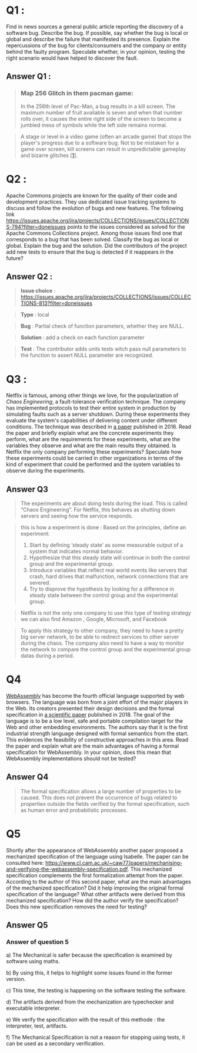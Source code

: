 
# Q1 :


Find in news sources a general public article reporting the discovery of a software bug. Describe the bug. If possible, say whether the bug is local or global and describe the failure that manifested its presence. Explain the repercussions of the bug for clients/consumers and the company or entity behind the faulty program. Speculate whether, in your opinion, testing the right scenario would have helped to discover the fault.
## Answer Q1 :

>### Map 256 Glitch in them pacman game: 
>In the 256th level of Pac-Man, a bug results in a kill screen. The maximum number of fruit available is seven and when that number rolls over, it causes the entire right side of the screen to become a jumbled mess of symbols while the left side remains normal.

 >A stage or level in a video game (often an arcade game) that stops the player's progress due to a software bug. Not to be mistaken for a game over screen, kill screens can result in unpredictable gameplay and bizarre glitches [[1](https://pacman.fandom.com/wiki/Map_256_Glitch#:~:text=Otherwise%20known%20as%20the%20%22split,It%20is%20impossible%20to%20beat)].




# Q2 :
Apache Commons projects are known for the quality of their code and development practices. They use dedicated issue tracking systems to discuss and follow the evolution of bugs and new features. The following link https://issues.apache.org/jira/projects/COLLECTIONS/issues/COLLECTIONS-794?filter=doneissues points to the issues considered as solved for the Apache Commons Collections project. Among those issues find one that corresponds to a bug that has been solved. Classify the bug as local or global. Explain the bug and the solution. Did the contributors of the project add new tests to ensure that the bug is detected if it reappears in the future?

## Answer Q2 :
>__Issue choice__ : https://issues.apache.org/jira/projects/COLLECTIONS/issues/COLLECTIONS-813?filter=doneissues


>__Type__ : local

>__Bug__ : Partial check of function parameters, whether they are NULL.

>__Solution__ : add a check on each function parameter 

>__Test__ :  The contributor adds units tests witch pass null parameters to the function to assert NULL parameter are recognized.

# Q3 :
Netflix is famous, among other things we love, for the popularization of *Chaos Engineering*, a fault-tolerance verification technique. The company has implemented protocols to test their entire system in production by simulating faults such as a server shutdown. During these experiments they evaluate the system's capabilities of delivering content under different conditions. The technique was described in [a paper](https://arxiv.org/ftp/arxiv/papers/1702/1702.05843.pdf) published in 2016. Read the paper and briefly explain what are the concrete experiments they perform, what are the requirements for these experiments, what are the variables they observe and what are the main results they obtained. Is Netflix the only company performing these experiments? Speculate how these experiments could be carried in other organizations in terms of the kind of experiment that could be performed and the system variables to observe during the experiments.

## Answer Q3
>The experiments are about doing tests during the load. This is called “Chaos Engineering”.
For Netflix, this behaves as shutting down servers and seeing how the service responds.

>this is how a experiment is done :
Based on the principles, define an experiment: 
>1. Start by defining ‘steady state’ as some measurable output of a system that indicates normal behavior. 
>2. Hypothesize that this steady state will continue in both the control group and the experimental group.
 >3. Introduce variables that reflect real world events like servers that crash, hard drives that malfunction, network connections that are severed. 
>4. Try to disprove the hypothesis by looking for a difference in steady state between the control group and the experimental group.

>Netflix is not the only one company to use this type of testing strategy we can also find Amazon , Google, Microsoft, and Facebook

>To apply this strategy to other company, they need to have a pretty big server network, to be able to redirect services to other server during the chaos. The company also need to have a way to monitor the network to compare the control group and the experimental group datas during a period.


# Q4
[WebAssembly](https://webassembly.org/) has become the fourth official language supported by web browsers. The language was born from a joint effort of the major players in the Web. Its creators presented their design decisions and the formal specification in [a scientific paper](https://people.mpi-sws.org/~rossberg/papers/Haas,%20Rossberg,%20Schuff,%20Titzer,%20Gohman,%20Wagner,%20Zakai,%20Bastien,%20Holman%20-%20Bringing%20the%20Web%20up%20to%20Speed%20with%20WebAssembly.pdf) published in 2018. The goal of the language is to be a low level, safe and portable compilation target for the Web and other embedding environments. The authors say that it is the first industrial strength language designed with formal semantics from the start. This evidences the feasibility of constructive approaches in this area. Read the paper and explain what are the main advantages of having a formal specification for WebAssembly. In your opinion, does this mean that WebAssembly implementations should not be tested?
## Answer Q4
>The formal specification allows a large number of properties to be caused. This does not prevent the occurrence of bugs related to properties outside the fields verified by the formal specification, such as human error and probabilistic processes.

# Q5
Shortly after the appearance of WebAssembly another paper proposed a mechanized specification of the language using Isabelle. The paper can be consulted here: https://www.cl.cam.ac.uk/~caw77/papers/mechanising-and-verifying-the-webassembly-specification.pdf. This mechanized specification complements the first formalization attempt from the paper. According to the author of this second paper, what are the main advantages of the mechanized specification? Did it help improving the original formal specification of the language? What other artifacts were derived from this mechanized specification? How did the author verify the specification? Does this new specification removes the need for testing?
## Answer Q5

>
 ### Answer of question 5

a) The Mechanical is safer because the specification is
examined by software using maths. 

b) By using this, it helps to highlight some
issues found in the former version. 


c) This time, the testing is happening on the software testing the software.

d) The artifacts derived from the mechanization are typechecker and executable interpreter.

e) We verify the specification with the result of this methode : 
the interpreter, test, artifacts.

f) The Mechanical Specification is not a reason for stopping
using tests, it can be used as a secondary verification.

